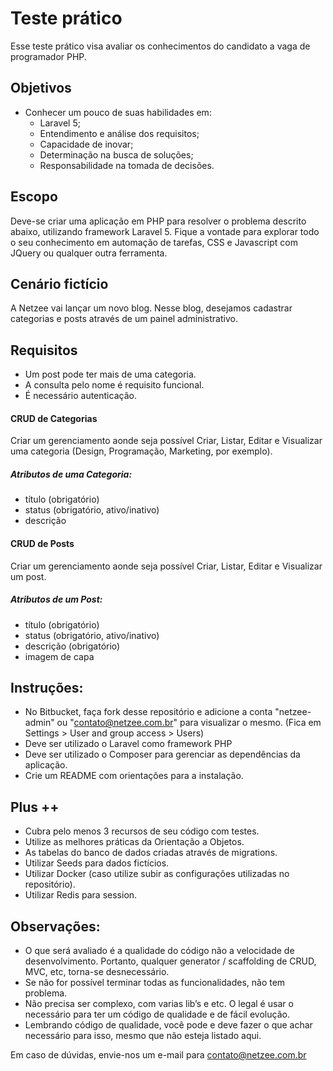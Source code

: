 # Teste prático

Esse teste prático visa avaliar os conhecimentos do candidato a vaga de programador PHP.

## Objetivos
  - Conhecer um pouco de suas habilidades em:
    - Laravel 5;
    - Entendimento e análise dos requisitos;
    - Capacidade de inovar;
    - Determinação na busca de soluções;
    - Responsabilidade na tomada de decisões.
    
## Escopo
Deve-se criar uma aplicação em PHP para resolver o problema descrito abaixo, utilizando framework Laravel 5. 
Fique a vontade para explorar todo o seu conhecimento em automação de tarefas, CSS e Javascript com JQuery ou qualquer
 outra ferramenta.
 

## Cenário fictício
A Netzee vai lançar um novo blog. Nesse blog, desejamos cadastrar categorias e posts através de um painel 
administrativo.
 

## Requisitos
- Um post pode ter mais de uma categoria.
- A consulta pelo nome é requisito funcional.
- É necessário autenticação.


#### CRUD de Categorias
Criar um gerenciamento aonde seja possível Criar, Listar, Editar e Visualizar uma categoria (Design, Programação, 
Marketing, por exemplo). 

##### Atributos de uma Categoria:
- título (obrigatório)
- status (obrigatório, ativo/inativo)
- descrição


#### CRUD de Posts
Criar um gerenciamento aonde seja possível Criar, Listar, Editar e Visualizar um post. 

##### Atributos de um Post:
- título (obrigatório)
- status (obrigatório, ativo/inativo)
- descrição (obrigatório)
- imagem de capa


## Instruções:

- No Bitbucket, faça fork desse repositório e adicione a conta "netzee-admin" ou "contato@netzee.com.br" para 
visualizar o mesmo. (Fica em Settings > User and group access > Users)
- Deve ser utilizado o Laravel como framework PHP
- Deve ser utilizado o Composer para gerenciar as dependências da aplicação. 
- Crie um README com orientações para a instalação.


## Plus ++ 
- Cubra pelo menos 3 recursos de seu código com testes.
- Utilize as melhores práticas da Orientação a Objetos.
- As tabelas do banco de dados criadas através de migrations.
- Utilizar Seeds para dados fictícios.
- Utilizar Docker (caso utilize subir as configurações utilizadas no repositório).
- Utilizar Redis para session.


## Observações:

- O que será avaliado é a qualidade do código não a velocidade de desenvolvimento. Portanto, qualquer 
generator / scaffolding de CRUD, MVC, etc, torna-se desnecessário. 
- Se não for possível terminar todas as funcionalidades, não tem problema.
- Não precisa ser complexo, com varias lib’s e etc. O legal é usar o necessário para ter um código de qualidade
 e de fácil evolução. 
- Lembrando código de qualidade, você pode e deve fazer o que achar necessário para isso, mesmo que não esteja listado
 aqui. 



Em caso de dúvidas, envie-nos um e-mail para contato@netzee.com.br